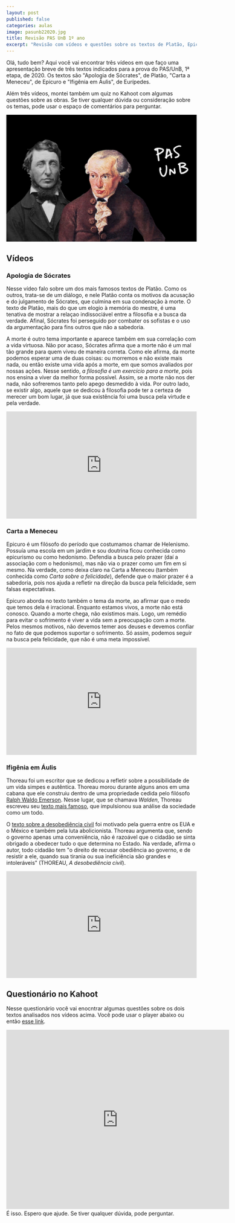 ```yaml
---
layout: post
published: false
categories: aulas
image: pasunb22020.jpg
title: Revisão PAS UnB 1º ano
excerpt: "Revisão com vídeos e questões sobre os textos de Platão, Epicuro e Eurípedes, indicados para o PAS 1, da UnB"
---
```


Olá, tudo bem? Aqui você vai encontrar três vídeos em que faço uma apresentação breve de três textos indicados para a prova do PAS/UnB, 1ª etapa, de 2020. Os textos são "Apologia de Sócrates", de Platão, "Carta a Meneceu", de Epicuro e "Ifigênia em Áulis", de Eurípedes. 

Além três vídeos, montei também um quiz no Kahoot com algumas questões sobre as obras. Se tiver qualquer dúvida ou consideração sobre os temas, pode usar o espaço de comentários para perguntar. <i class="far fa-smile"></i>

<img src="/assets/images/pasunb22020.jpg">

## Vídeos

### Apologia de Sócrates

Nesse vídeo falo sobre um dos mais famosos textos de Platão. Como os outros, trata-se de um diálogo, e nele Platão conta os motivos da acusação e do julgamento de Sócrates, que culmina em sua condenação à morte. O texto de Platão, mais do que um elogio à memória do mestre, é uma tenativa de mostrar a relaçao indissociável entre a filosofia e a busca da verdade. Afinal, Sócrates foi perseguido por combater os sofistas e o uso da argumentação para fins outros que não a sabedoria. 

A morte é outro tema importante e aparece também em sua correlação com a vida virtuosa. Não por acaso, Sócrates afirma que a morte não é um mal tão grande para quem viveu de maneira correta. Como ele afirma, da morte podemos esperar uma de duas coisas: ou morremos e não existe mais nada, ou então existe uma vida após a morte, em que somos avaliados por nossas ações. Nesse sentido, _a filosofia é um exercício para a morte_, pois nos ensina a viver da melhor forma possível. Assim, se a morte não nos der nada, não sofreremos tanto pelo apego desmedido à vida. Por outro lado, se existir algo, aquele que se dedicou à filosofia pode ter a certeza de merecer um bom lugar, já que sua existência foi uma busca pela virtude e pela verdade.

<style>.embed-container { position: relative; padding-bottom: 56.25%; height: 0; overflow: hidden; max-width: 100%; } .embed-container iframe, .embed-container object, .embed-container embed { position: absolute; top: 0; left: 0; width: 100%; height: 100%; }</style><div class='embed-container'><iframe src='https://www.youtube.com/embed/HbVnScfYYxw' frameborder='0' allowfullscreen></iframe></div>

### Carta a Meneceu

Epicuro é um filósofo do período que costumamos chamar de Helenismo. Possuía uma escola em um jardim e sou doutrina ficou conhecida como epicurismo ou como hedonismo. Defendia a busca pelo prazer (daí a associação com o hedonismo), mas não via o prazer como um fim em si mesmo. Na verdade, como deixa claro na Carta a Meneceu (também conhecida como _Carta sobre a felicidade_), defende que o maior prazer é a sabedoria, pois nos ajuda a refletir na direção da busca pela felicidade, sem falsas expectativas.

Epicuro aborda no texto também o tema da morte, ao afirmar que o medo que temos dela é irracional. Enquanto estamos vivos, a morte não está conosco. Quando a morte chega, não existimos mais. Logo, um remédio para evitar o sofrimento é viver a vida sem a preocupação com a morte. Pelos mesmos motivos, não devemos temer aos deuses e devemos confiar no fato de que podemos suportar o sofrimento. Só assim, podemos seguir na busca pela felicidade, que não é uma meta impossível.

<style>.embed-container { position: relative; padding-bottom: 56.25%; height: 0; overflow: hidden; max-width: 100%; } .embed-container iframe, .embed-container object, .embed-container embed { position: absolute; top: 0; left: 0; width: 100%; height: 100%; }</style><div class='embed-container'><iframe src='https://www.youtube.com/embed/0p1_cnh77zk' frameborder='0' allowfullscreen></iframe></div>

### Ifigênia em Áulis

Thoreau foi um escritor que se dedicou a refletir sobre a possibilidade de um vida simpes e autêntica. Thoreau morou durante alguns anos em uma cabana que ele construiu dentro de uma propriedade cedida pelo filósofo [Ralph Waldo Emerson](https://g.co/kgs/4aLZ7C). Nesse lugar, que se chamava _Walden_, Thoreau escreveu seu [texto mais famoso](https://amzn.to/3zADJPb), que impulsionou sua análise da sociedade como um todo. 

O [texto sobre a desobediência civil](https://amzn.to/3gCoC0p) foi motivado pela guerra entre os EUA e o México e também pela luta abolicionista. Thoreau argumenta que, sendo o governo apenas uma conveniência, não é razoável que o cidadão se sinta obrigado a obedecer tudo o que determina no Estado. Na verdade, afirma o autor, todo cidadão tem "o direito de recusar obediência ao governo, e de resistir a ele, quando sua tirania ou sua ineficiência são grandes e intoleráveis" (THOREAU, _A desobediência civil_). 

<style>.embed-container { position: relative; padding-bottom: 56.25%; height: 0; overflow: hidden; max-width: 100%; } .embed-container iframe, .embed-container object, .embed-container embed { position: absolute; top: 0; left: 0; width: 100%; height: 100%; }</style><div class='embed-container'><iframe src='https://www.youtube.com/embed/g2YOz-uK0Vw' frameborder='0' allowfullscreen></iframe></div>

## Questionário no Kahoot

Nesse questionário você vai enocntrar algumas questões sobre os dois textos analisados nos vídeos acima. Você pode usar o player abaixo ou então [esse link](https://create.kahoot.it/share/pas-unb-2-etapa-obras-filosoficas/0cfb61db-f895-429f-bee8-05f23737996f).

<iframe src="https://kahoot.it/challenge/01244147?challenge-id=15753ace-9978-422a-8551-6b551632bc9c_1624021587352" allowfullscreen="" width="590" height="475" frameborder="0"></iframe>
<br>
É isso. Espero que ajude. Se tiver qualquer dúvida, pode perguntar. <i class="far fa-smile-wink"></i>
